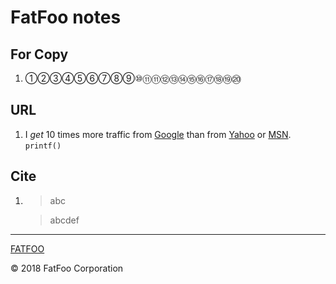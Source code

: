 # FatFoo notes
## For Copy
1. ①②③④⑤⑥⑦⑧⑨⑩⑪⑪⑫⑬⑭⑮⑯⑰⑱⑲⑳

## URL
1. I *get* 10 times more traffic from [Google][] than from
[Yahoo][] or [MSN][]. `printf()`

[google]: http://google.com/        "Google"
[yahoo]:  http://search.yahoo.com/  "Yahoo Search"
[msn]:    http://search.msn.com/    "MSN Search"

## Cite
1. >abc

    >abcdef

----------------------

[FATFOO](https://github.com/snowyben/00_notes)

<div class="footer">
&copy; 2018 FatFoo Corporation
</div>
